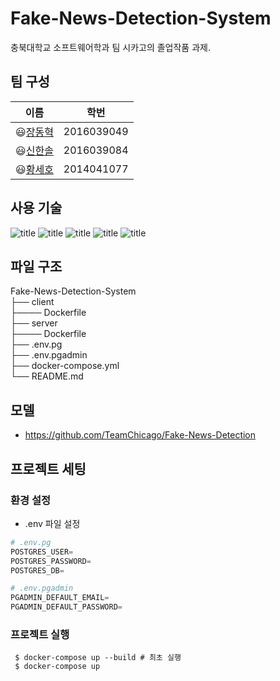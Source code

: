 # Fake-News-Detection-System
충북대학교 소프트웨어학과 팀 시카고의 졸업작품 과제.

## 팀 구성
| **이름** | **학번** |
|----------|-----|
|😃[장동혁](https://github.com/JDhyeok)|2016039049|
|😃[신한솔](https://github.com/961230)|2016039084|
|😃[황세호](https://github.com/sehoHwang)|2014041077|

## 사용 기술
![title](https://img.shields.io/badge/-Docker-2496ED?&logo=Docker&logoColor=white) ![title](https://img.shields.io/badge/-PyTorch-%23EE4C2C.svg?&logo=Pytorch&logoColor=white) 
  ![title](https://img.shields.io/badge/-SpringBoot-6DB33F?&logo=Spring&logoColor=white) ![title](https://img.shields.io/badge/-React-61DAFB?&logo=React&logoColor=white) ![title](https://img.shields.io/badge/-Postgresql-4479A1?&logo=Postgresql&logoColor=white)  
  
## 파일 구조
Fake-News-Detection-System \
├── client \
├──── Dockerfile \
├── server \
├──── Dockerfile \
├── .env.pg \
├── .env.pgadmin \
├── docker-compose.yml \
└── README.md


## 모델
- https://github.com/TeamChicago/Fake-News-Detection

## 프로젝트 세팅
### 환경 설정
- .env 파일 설정
```python
# .env.pg
POSTGRES_USER=
POSTGRES_PASSWORD=
POSTGRES_DB=

# .env.pgadmin
PGADMIN_DEFAULT_EMAIL=
PGADMIN_DEFAULT_PASSWORD=
```

### 프로젝트 실행
```shell
 $ docker-compose up --build # 최초 실행
 $ docker-compose up
```
